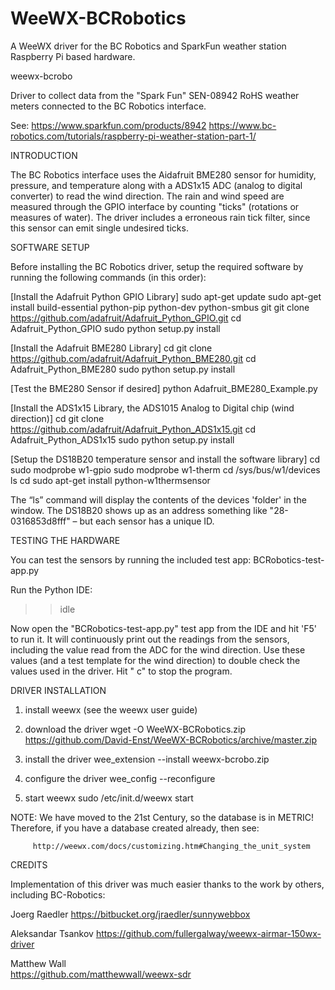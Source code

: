 # WeeWX-BCRobotics
A WeeWX driver for the BC Robotics and SparkFun weather station Raspberry Pi based hardware.

weewx-bcrobo

Driver to collect data from the "Spark Fun" SEN-08942 RoHS weather meters 
connected to the BC Robotics interface.

See:  https://www.sparkfun.com/products/8942
      https://www.bc-robotics.com/tutorials/raspberry-pi-weather-station-part-1/

INTRODUCTION

The BC Robotics interface uses the Aidafruit BME280 sensor for humidity, pressure, 
and temperature along with a ADS1x15 ADC (analog to digital converter) to read the 
wind direction. The rain and wind speed are measured through the GPIO interface by 
counting "ticks" (rotations or measures of water). The driver includes a erroneous
rain tick filter, since this sensor can emit single undesired ticks.

SOFTWARE SETUP

Before installing the BC Robotics driver, setup the required software by running the 
following commands (in this order):

[Install the Adafruit Python GPIO Library]
  sudo apt-get update
  sudo apt-get install build-essential python-pip python-dev python-smbus git
  git clone https://github.com/adafruit/Adafruit_Python_GPIO.git
  cd Adafruit_Python_GPIO
  sudo python setup.py install

[Install the Adafruit BME280 Library]
  cd
  git clone https://github.com/adafruit/Adafruit_Python_BME280.git
  cd Adafruit_Python_BME280
  sudo python setup.py install

[Test the BME280 Sensor if desired]
  python Adafruit_BME280_Example.py

[Install the ADS1x15 Library, the ADS1015 Analog to Digital chip (wind direction)]
  cd
  git clone https://github.com/adafruit/Adafruit_Python_ADS1x15.git
  cd Adafruit_Python_ADS1x15
  sudo python setup.py install

[Setup the DS18B20 temperature sensor and install the software library]
  cd
  sudo modprobe w1-gpio
  sudo modprobe w1-therm
  cd /sys/bus/w1/devices
  ls
  cd
  sudo apt-get install python-w1thermsensor
  
The “ls” command will display the contents of the devices 'folder' in the window. The 
DS18B20 shows up as an address something like "28-0316853d8fff" – but each sensor has 
a unique ID.

TESTING THE HARDWARE

You can test the sensors by running the included test app: BCRobotics-test-app.py

Run the Python IDE:
  >>idle

Now open the "BCRobotics-test-app.py" test app from the IDE and hit 'F5' to run it. It will 
continuously print out the readings from the sensors, including the value read from the ADC 
for the wind direction. Use these values (and a test template for the wind direction) to 
double check the values used in the driver. Hit "<ctrl> c" to stop the program.


DRIVER INSTALLATION

1) install weewx (see the weewx user guide)

2) download the driver
wget -O WeeWX-BCRobotics.zip https://github.com/David-Enst/WeeWX-BCRobotics/archive/master.zip

3) install the driver
wee_extension --install weewx-bcrobo.zip

4) configure the driver
wee_config --reconfigure

5) start weewx
sudo /etc/init.d/weewx start

 NOTE: We have moved to the 21st Century, so the database is in METRIC!
       Therefore, if you have a database created already, then see:

         http://weewx.com/docs/customizing.htm#Changing_the_unit_system

CREDITS

Implementation of this driver was much easier thanks to the work by others, 
including BC-Robotics:

Joerg Raedler
  https://bitbucket.org/jraedler/sunnywebbox

Aleksandar Tsankov
  https://github.com/fullergalway/weewx-airmar-150wx-driver

Matthew Wall    
  https://github.com/matthewwall/weewx-sdr
